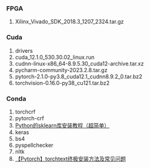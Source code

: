 ### FPGA
1. Xilinx_Vivado_SDK_2018.3_1207_2324.tar.gz


### Cuda
1. drivers
2. cuda_12.1.0_530.30.02_linux.run
3. cudnn-linux-x86_64-8.9.5.30_cuda12-archive.tar.xz
4. pycharm-community-2023.2.8.tar.gz
5. pytorch-2.1.0-py3.8_cuda12.1_cudnn8.9.2_0.tar.bz2
6. torchvision-0.16.0-py38_cu121.tar.bz2


### Conda
1. torchcrf
2. pytorch-crf
3. [Python的sklearn库安装教程（超简单）](https://blog.csdn.net/2301_77836489/article/details/138615618)
4. keras
5. bs4
6. pyspellchecker
7. nltk
8. [【Pytorch】torchtext终极安装方法及常见问题](https://blog.csdn.net/zuoli_/article/details/129270408)
